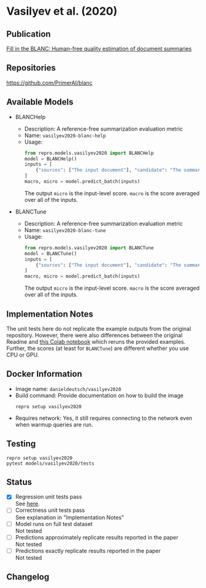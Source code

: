 # Vasilyev et al. (2020)

## Publication
[Fill in the BLANC: Human-free quality estimation of document summaries](https://aclanthology.org/2020.eval4nlp-1.2/)

## Repositories
https://github.com/PrimerAI/blanc

## Available Models
- BLANCHelp
  - Description: A reference-free summarization evaluation metric
  - Name: `vasilyev2020-blanc-help`
  - Usage:
    ```python
    from repro.models.vasilyev2020 import BLANCHelp
    model = BLANCHelp()
    inputs = [
        {"sources": ["The input document"], "candidate": "The summary"}
    ]
    macro, micro = model.predict_batch(inputs)
    ```
    The output `micro` is the input-level score.
    `macro` is the score averaged over all of the inputs.
    
- BLANCTune
  - Description: A reference-free summarization evaluation metric
  - Name: `vasilyev2020-blanc-tune`
  - Usage:
    ```python
    from repro.models.vasilyev2020 import BLANCTune
    model = BLANCTune()
    inputs = [
        {"sources": ["The input document"], "candidate": "The summary"}
    ]
    macro, micro = model.predict_batch(inputs)
    ```
    The output `micro` is the input-level score.
    `macro` is the score averaged over all of the inputs.
    
## Implementation Notes
The unit tests here do not replicate the example outputs from the original repository.
However, there were also differences between the original Readme and [this Colab notebook](https://colab.research.google.com/drive/17pJ94L2kCL6QMBMflOm-H0ApBiOUWJ1H?usp=sharing) which reruns the provided examples.
Further, the scores (at least for `BLANCTune`) are different whether you use CPU or GPU.
    
## Docker Information
- Image name: `danieldeutsch/vasilyev2020`
- Build command: Provide documentation on how to build the image
  ```shell script
  repro setup vasilyev2020
  ```
- Requires network: Yes, it still requires connecting to the network even when warmup queries are run.
  
## Testing
```shell script
repro setup vasilyev2020
pytest models/vasilyev2020/tests
```

## Status
- [x] Regression unit tests pass  
See [here](https://github.com/danieldeutsch/repro/actions/runs/1467631310).
- [ ] Correctness unit tests pass  
See explanation in "Implementation Notes"
- [ ] Model runs on full test dataset  
Not tested
- [ ] Predictions approximately replicate results reported in the paper  
Not tested
- [ ] Predictions exactly replicate results reported in the paper  
Not tested

## Changelog

